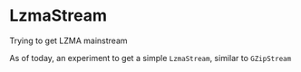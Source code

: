 # LzmaStream
Trying to get LZMA mainstream

As of today, an experiment to get a simple `LzmaStream`, similar to `GZipStream`
